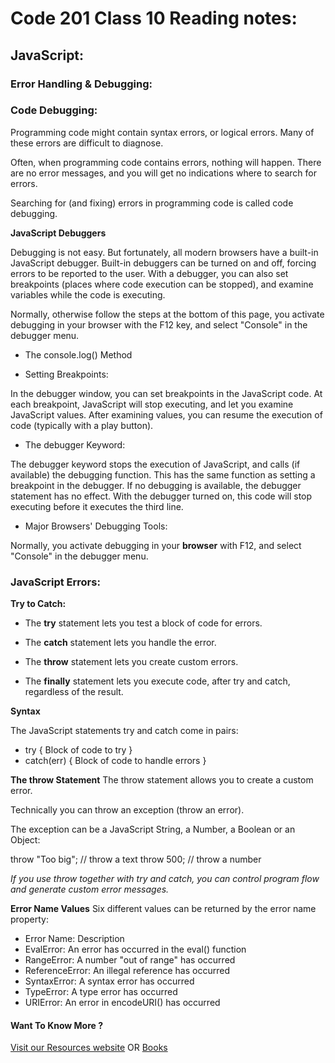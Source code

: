 # Code 201 Class 10 Reading notes:

## JavaScript:

### Error Handling & Debugging:

### Code Debugging:

Programming code might contain syntax errors, or logical errors.
Many of these errors are difficult to diagnose.

Often, when programming code contains errors, nothing will happen. There are no error messages, and you will get no indications where to search for errors.

Searching for (and fixing) errors in programming code is called code debugging.

**JavaScript Debuggers**

Debugging is not easy. But fortunately, all modern browsers have a built-in JavaScript debugger.
Built-in debuggers can be turned on and off, forcing errors to be reported to the user.
With a debugger, you can also set breakpoints (places where code execution can be stopped), and examine variables while the code is executing.

Normally, otherwise follow the steps at the bottom of this page, you activate debugging in your browser with the F12 key, and select "Console" in the debugger menu.

* The console.log() Method


* Setting Breakpoints:


In the debugger window, you can set breakpoints in the JavaScript code.
At each breakpoint, JavaScript will stop executing, and let you examine JavaScript values.
After examining values, you can resume the execution of code (typically with a play button).

* The debugger Keyword:


The debugger keyword stops the execution of JavaScript, and calls (if available) the debugging function.
This has the same function as setting a breakpoint in the debugger.
If no debugging is available, the debugger statement has no effect.
With the debugger turned on, this code will stop executing before it executes the third line.

* Major Browsers' Debugging Tools:


Normally, you activate debugging in your **browser** with F12, and select "Console" in the debugger menu.


### JavaScript Errors:

**Try to Catch:**

- The **try** statement lets you test a block of code for errors.

- The **catch** statement lets you handle the error.

- The **throw** statement lets you create custom errors.

- The **finally** statement lets you execute code, after try and catch, regardless of the result.



**Syntax** 

The JavaScript statements try and catch come in pairs:

* try {
  Block of code to try
}
* catch(err) {
  Block of code to handle errors
}

**The throw Statement**
The throw statement allows you to create a custom error.

Technically you can throw an exception (throw an error).

The exception can be a JavaScript String, a Number, a Boolean or an Object:

throw "Too big";    // throw a text
throw 500;          // throw a number

*If you use throw together with try and catch, you can control program flow and generate custom error messages.*


**Error Name Values**
Six different values can be returned by the error name property:

- Error Name:	        Description
- EvalError:	        An error has occurred in the eval() function
- RangeError:	        A number "out of range" has occurred
- ReferenceError:	    An illegal reference has occurred
- SyntaxError:	        A syntax error has occurred
- TypeError:	        A type error has occurred
- URIError:	            An error in encodeURI() has occurred



#### Want To Know More ? 

[Visit our Resources website](https://www.w3schools.com)
OR
[Books](https://www.wiley.com/en-us/Web+Design+with+HTML%2C+CSS%2C+JavaScript+and+jQuery+Set-p-9781119038634)